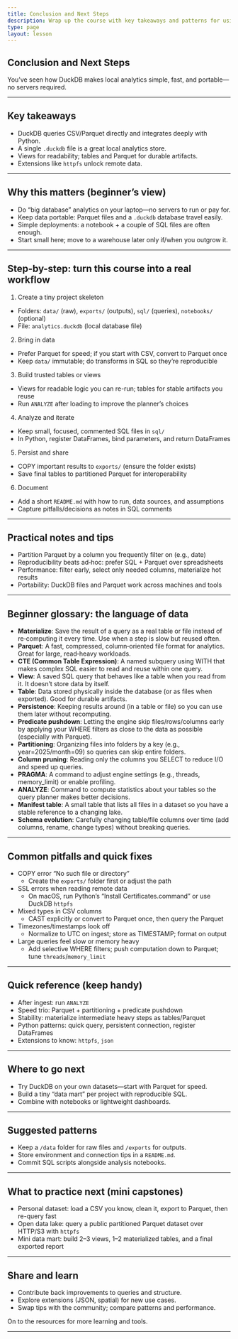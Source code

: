 ```yaml
---
title: Conclusion and Next Steps
description: Wrap up the course with key takeaways and patterns for using DuckDB in real projects.
type: page
layout: lesson
---
```


## Conclusion and Next Steps

You’ve seen how DuckDB makes local analytics simple, fast, and portable—no servers required.

---

## Key takeaways

- DuckDB queries CSV/Parquet directly and integrates deeply with Python.
- A single `.duckdb` file is a great local analytics store.
- Views for readability; tables and Parquet for durable artifacts.
- Extensions like `httpfs` unlock remote data.

---

## Why this matters (beginner’s view)

- Do “big database” analytics on your laptop—no servers to run or pay for.
- Keep data portable: Parquet files and a `.duckdb` database travel easily.
- Simple deployments: a notebook + a couple of SQL files are often enough.
- Start small here; move to a warehouse later only if/when you outgrow it.

---

## Step-by-step: turn this course into a real workflow

1) Create a tiny project skeleton
- Folders: `data/` (raw), `exports/` (outputs), `sql/` (queries), `notebooks/` (optional)
- File: `analytics.duckdb` (local database file)

2) Bring in data
- Prefer Parquet for speed; if you start with CSV, convert to Parquet once
- Keep `data/` immutable; do transforms in SQL so they’re reproducible

3) Build trusted tables or views
- Views for readable logic you can re-run; tables for stable artifacts you reuse
- Run `ANALYZE` after loading to improve the planner’s choices

4) Analyze and iterate
- Keep small, focused, commented SQL files in `sql/`
- In Python, register DataFrames, bind parameters, and return DataFrames

5) Persist and share
- COPY important results to `exports/` (ensure the folder exists)
- Save final tables to partitioned Parquet for interoperability

6) Document
- Add a short `README.md` with how to run, data sources, and assumptions
- Capture pitfalls/decisions as notes in SQL comments

---

## Practical notes and tips

- Partition Parquet by a column you frequently filter on (e.g., date)
- Reproducibility beats ad‑hoc: prefer SQL + Parquet over spreadsheets
- Performance: filter early, select only needed columns, materialize hot results
- Portability: DuckDB files and Parquet work across machines and tools

---

## Beginner glossary: the language of data

- **Materialize**: Save the result of a query as a real table or file instead of re‑computing it every time. Use when a step is slow but reused often.
- **Parquet**: A fast, compressed, column‑oriented file format for analytics. Great for large, read‑heavy workloads.
- **CTE (Common Table Expression)**: A named subquery using WITH that makes complex SQL easier to read and reuse within one query.
- **View**: A saved SQL query that behaves like a table when you read from it. It doesn’t store data by itself.
- **Table**: Data stored physically inside the database (or as files when exported). Good for durable artifacts.
- **Persistence**: Keeping results around (in a table or file) so you can use them later without recomputing.
- **Predicate pushdown**: Letting the engine skip files/rows/columns early by applying your WHERE filters as close to the data as possible (especially with Parquet).
- **Partitioning**: Organizing files into folders by a key (e.g., year=2025/month=09) so queries can skip entire folders.
- **Column pruning**: Reading only the columns you SELECT to reduce I/O and speed up queries.
- **PRAGMA**: A command to adjust engine settings (e.g., threads, memory_limit) or enable profiling.
- **ANALYZE**: Command to compute statistics about your tables so the query planner makes better decisions.
- **Manifest table**: A small table that lists all files in a dataset so you have a stable reference to a changing lake.
- **Schema evolution**: Carefully changing table/file columns over time (add columns, rename, change types) without breaking queries.

---

## Common pitfalls and quick fixes

- COPY error “No such file or directory”
  - Create the `exports/` folder first or adjust the path
- SSL errors when reading remote data
  - On macOS, run Python’s “Install Certificates.command” or use DuckDB `httpfs`
- Mixed types in CSV columns
  - CAST explicitly or convert to Parquet once, then query the Parquet
- Timezones/timestamps look off
  - Normalize to UTC on ingest; store as TIMESTAMP; format on output
- Large queries feel slow or memory heavy
  - Add selective WHERE filters; push computation down to Parquet; tune `threads`/`memory_limit`

---

## Quick reference (keep handy)

- After ingest: run `ANALYZE`
- Speed trio: Parquet + partitioning + predicate pushdown
- Stability: materialize intermediate heavy steps as tables/Parquet
- Python patterns: quick query, persistent connection, register DataFrames
- Extensions to know: `httpfs`, `json`

---

## Where to go next

- Try DuckDB on your own datasets—start with Parquet for speed.
- Build a tiny “data mart” per project with reproducible SQL.
- Combine with notebooks or lightweight dashboards.

---

## Suggested patterns

- Keep a `/data` folder for raw files and `/exports` for outputs.
- Store environment and connection tips in a `README.md`.
- Commit SQL scripts alongside analysis notebooks.

---

## What to practice next (mini capstones)

- Personal dataset: load a CSV you know, clean it, export to Parquet, then re-query fast
- Open data lake: query a public partitioned Parquet dataset over HTTP/S3 with `httpfs`
- Mini data mart: build 2–3 views, 1–2 materialized tables, and a final exported report

---

## Share and learn

- Contribute back improvements to queries and structure.
- Explore extensions (JSON, spatial) for new use cases.
- Swap tips with the community; compare patterns and performance.

On to the resources for more learning and tools.

---
